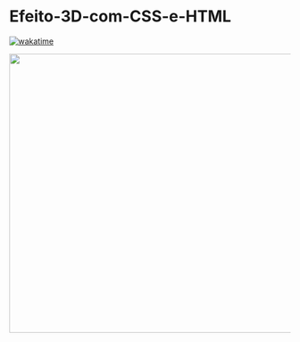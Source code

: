 # Efeito-3D-com-CSS-e-HTML

<a href="https://wakatime.com/badge/user/268de5b9-4dbd-4873-9ede-a165e5745754/project/2a687e53-2912-4933-9437-a95dc3d9f6cf"><img src="https://wakatime.com/badge/user/268de5b9-4dbd-4873-9ede-a165e5745754/project/2a687e53-2912-4933-9437-a95dc3d9f6cf.svg" alt="wakatime"></a>

<div>
 <img align="left"  height="500" width="600" src="gif.gif">
</div>
